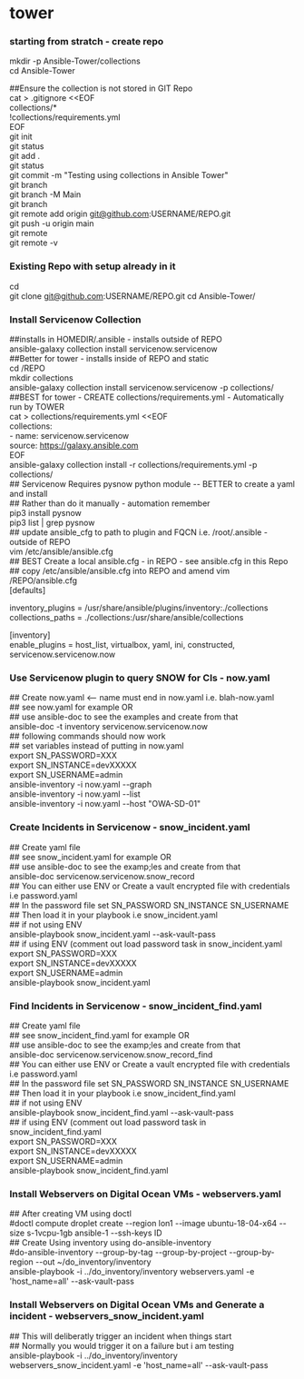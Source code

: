 # tower 
### starting from stratch - create repo  
mkdir -p Ansible-Tower/collections  
cd Ansible-Tower  
  
\##Ensure the collection is not stored in GIT Repo  
cat > .gitignore <<EOF  
collections/*  
!collections/requirements.yml  
EOF  
  git init  
  git status  
  git add .  
  git status  
  git commit -m "Testing using collections in Ansible Tower"  
  git branch  
  git branch -M Main  
  git branch  
  git remote add origin git@github.com:USERNAME/REPO.git  
  git push -u origin main  
  git remote  
  git remote -v  
### Existing Repo with setup already in it
  cd   
  git clone git@github.com:USERNAME/REPO.git
  cd Ansible-Tower/
### Install Servicenow Collection
  \##installs in HOMEDIR/.ansible - installs outside of REPO  
   ansible-galaxy collection install servicenow.servicenow   
   \##Better for tower - installs inside of REPO and static  
   cd /REPO  
   mkdir collections  
   ansible-galaxy collection install servicenow.servicenow -p collections/  
  \##BEST for tower - CREATE collections/requirements.yml - Automatically run by TOWER  
cat > collections/requirements.yml <<EOF  
collections:  
\- name: servicenow.servicenow  
   source: https://galaxy.ansible.com  
EOF  
   ansible-galaxy collection install -r collections/requirements.yml -p collections/  
  \## Servicenow Requires pysnow python module -- BETTER to create a yaml and install  
  \## Rather than do it manually - automation remember  
  pip3 install pysnow  
  pip3 list | grep pysnow  
  \## update ansible_cfg to path to plugin and FQCN i.e. /root/.ansible  - outside of REPO  
  vim /etc/ansible/ansible.cfg   
  \## BEST Create a local ansible.cfg - in REPO - see ansible.cfg in this Repo  
  \## copy /etc/ansible/ansible.cfg into REPO and amend
  vim /REPO/ansible.cfg  
  [defaults]  
  
  inventory_plugins  = /usr/share/ansible/plugins/inventory:./collections  
  collections_paths = ./collections:/usr/share/ansible/collections  
  
  [inventory]   
  enable_plugins = host_list, virtualbox, yaml, ini, constructed, servicenow.servicenow.now  
      
### Use Servicenow plugin to query SNOW for CIs - now.yaml
  \## Create now.yaml <-- name must end in now.yaml i.e. blah-now.yaml  
  \## see now.yaml for example OR  
  \## use ansible-doc to see the examples and create from that  
  ansible-doc -t inventory servicenow.servicenow.now  
  \## following commands should now work  
  \## set variables instead of putting in now.yaml  
  export SN_PASSWORD=XXX  
  export SN_INSTANCE=devXXXXX  
  export SN_USERNAME=admin  
  ansible-inventory -i now.yaml --graph  
  ansible-inventory -i now.yaml --list  
  ansible-inventory -i now.yaml --host "OWA-SD-01"  
### Create Incidents in Servicenow - snow_incident.yaml
  \## Create yaml file  
  \## see snow_incident.yaml for example OR  
  \## use ansible-doc to see the examp;les and create from that  
  ansible-doc servicenow.servicenow.snow_record  
  \## You can either use ENV or Create a vault encrypted file with credentials i.e password.yaml  
  \## In the password file set SN_PASSWORD SN_INSTANCE SN_USERNAME  
  \## Then load it in your playbook i.e snow_incident.yaml  
  \## if not using ENV  
   ansible-playbook snow_incident.yaml --ask-vault-pass  
  \## if using ENV (comment out load password task in snow_incident.yaml  
  export SN_PASSWORD=XXX  
  export SN_INSTANCE=devXXXXX  
  export SN_USERNAME=admin  
  ansible-playbook snow_incident.yaml  
### Find Incidents in Servicenow - snow_incident_find.yaml  
  \## Create yaml file  
  \## see snow_incident_find.yaml for example OR  
  \## use ansible-doc to see the examp;les and create from that  
  ansible-doc servicenow.servicenow.snow_record_find  
  \## You can either use ENV or Create a vault encrypted file with credentials i.e password.yaml  
  \## In the password file set SN_PASSWORD SN_INSTANCE SN_USERNAME  
  \## Then load it in your playbook i.e snow_incident_find.yaml  
  \## if not using ENV  
   ansible-playbook snow_incident_find.yaml --ask-vault-pass  
  \## if using ENV (comment out load password task in snow_incident_find.yaml  
  export SN_PASSWORD=XXX  
  export SN_INSTANCE=devXXXXX  
  export SN_USERNAME=admin  
  ansible-playbook snow_incident_find.yaml  
### Install Webservers on Digital Ocean VMs - webservers.yaml  
  \## After creating VM using doctl  
  \#doctl compute droplet create --region lon1 --image ubuntu-18-04-x64 --size s-1vcpu-1gb ansible-1 --ssh-keys ID  
  \## Create Using inventory using do-ansible-inventory  
  \#do-ansible-inventory --group-by-tag --group-by-project --group-by-region --out ~/do_inventory/inventory  
  ansible-playbook -i ../do_inventory/inventory webservers.yaml -e 'host_name=all' --ask-vault-pass  
### Install Webservers on Digital Ocean VMs and Generate a incident - webservers_snow_incident.yaml
  \## This will deliberatly trigger an incident when things start  
  \## Normally you would trigger it on a failure but i am testing  
  ansible-playbook -i ../do_inventory/inventory webservers_snow_incident.yaml -e 'host_name=all' --ask-vault-pass  
